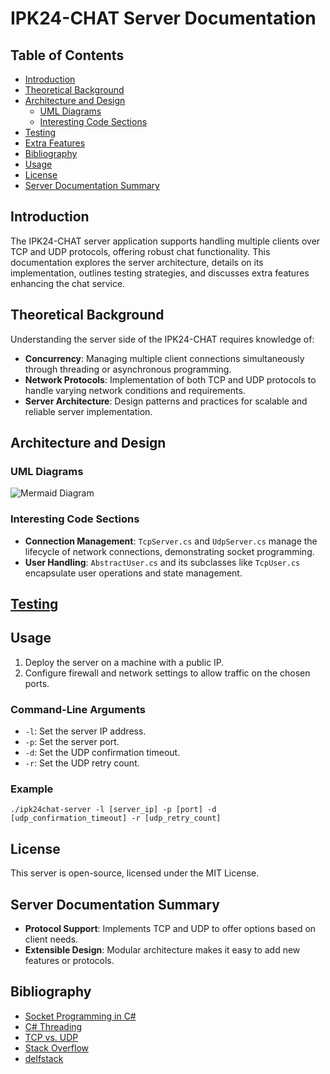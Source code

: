 ﻿
# IPK24-CHAT Server Documentation

## Table of Contents
- [Introduction](#introduction)
- [Theoretical Background](#theoretical-background)
- [Architecture and Design](#architecture-and-design)
    - [UML Diagrams](#uml-diagrams)
    - [Interesting Code Sections](#interesting-code-sections)
- [Testing](#testing)
- [Extra Features](#extra-features)
- [Bibliography](#bibliography)
- [Usage](#usage)
- [License](#license)
- [Server Documentation Summary](#server-documentation-summary)

## Introduction
The IPK24-CHAT server application supports handling multiple clients over TCP and UDP protocols, offering robust chat functionality. This documentation explores the server architecture, details on its implementation, outlines testing strategies, and discusses extra features enhancing the chat service.

## Theoretical Background
Understanding the server side of the IPK24-CHAT requires knowledge of:
- **Concurrency**: Managing multiple client connections simultaneously through threading or asynchronous programming.
- **Network Protocols**: Implementation of both TCP and UDP protocols to handle varying network conditions and requirements.
- **Server Architecture**: Design patterns and practices for scalable and reliable server implementation.

## Architecture and Design
### UML Diagrams
![Mermaid Diagram](https://www.mermaidchart.com/raw/dd168c5a-7e37-4c4f-837d-82c2a83497af?theme=dark&version=v0.1&format=svg)

### Interesting Code Sections
- **Connection Management**: `TcpServer.cs` and `UdpServer.cs` manage the lifecycle of network connections, demonstrating socket programming.
- **User Handling**: `AbstractUser.cs` and its subclasses like `TcpUser.cs` encapsulate user operations and state management.

## [Testing](tests.md)

## Usage
1. Deploy the server on a machine with a public IP.
2. Configure firewall and network settings to allow traffic on the chosen ports.

### Command-Line Arguments
- `-l`: Set the server IP address.
- `-p`: Set the server port.
- `-d`: Set the UDP confirmation timeout.
- `-r`: Set the UDP retry count.

### Example
```shell
./ipk24chat-server -l [server_ip] -p [port] -d [udp_confirmation_timeout] -r [udp_retry_count]
```

## License
This server is open-source, licensed under the MIT License.

## Server Documentation Summary
- **Protocol Support**: Implements TCP and UDP to offer options based on client needs.
- **Extensible Design**: Modular architecture makes it easy to add new features or protocols.

## Bibliography
- [Socket Programming in C#](https://docs.microsoft.com/en-us/dotnet/framework/network-programming/socket-code-examples)
- [C# Threading](https://docs.microsoft.com/en-us/dotnet/standard/threading/)
- [TCP vs. UDP](https://www.cloudflare.com/learning/network-layer/what-is-udp/)
- [Stack Overflow](https://stackoverflow.com/questions/46882815/c-sharp-sockets-tcp-udp)
- [delfstack](https://www.delftstack.com/howto/csharp/csharp-udp-server/)
```
